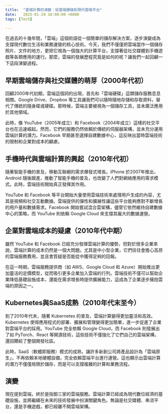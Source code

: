 ```yaml
---
title:  "雲端計算的演變：從雲端硬碟到現代雲端平台"
date:   2025-01-29 10:00:00 +0800
tags: [Tech]

---
```



在過去的十幾年間，「雲端」這個術語從一個簡單的儲存解決方案，逐步演變成為支撐現代數位生活和業務運營的核心技術。今天，我們不僅僅把雲端當作一個儲存照片、文件的地方，更把它視為一個強大的計算平台，支撐著從社交媒體到手機遊戲等各類應用的運行。那麼，雲端的發展歷程究竟是如何的呢？讓我們一起回顧一下這段演變過程。

## 早期雲端儲存與社交媒體的萌芽（2000年代初）
回顧2000年代初期，雲端這個詞的出現，首先和「雲端硬碟」這類儲存服務息息相關。Google Drive、Dropbox 等工具讓我們可以隨時隨地存儲和存取資料，替代了傳統的隨身碟或硬碟。那時候，雲端主要被視為一個儲存工具，並未廣泛應用於其他領域。

此時，像 YouTube（2005年成立）和 Facebook（2004年成立）這樣的社交平台也在迅速崛起。然而，它們的服務仍然依賴於傳統的伺服器架構，並未充分運用雲端計算的潛力。Facebook 早期甚至選擇自建數據中心，這反映出當時雲端技術的限制和企業對成本的顧慮。

## 手機時代與雲端計算的興起（2010年代初）
隨著智能手機的普及，移動互聯網的需求爆發式增長。iPhone 於2007年推出，Android 隨後跟進，推動了智能手機的普及，也改變了人們對網絡應用的需求模式。此時，雲端技術開始真正發揮其作用。

YouTube 和 Facebook 等平台開始大量使用雲端技術來處理用戶生成的內容，尤其是視頻和社交互動數據。雲端提供的彈性和擴展性讓這些平台能夠應對不斷增長的用戶量和數據需求。Facebook 開始嘗試混合雲架構，儘管它依然維持自建數據中心的策略，而 YouTube 則依賴 Google Cloud 來支撐其龐大的數據運營。

## 企業對雲端成本的疑慮（2010年代中期）
雖然 YouTube 和 Facebook 已經充分發揮雲端計算的優勢，但對於很多企業來說，雲端計算的成本仍然是一個大問題。尤其是中小型企業，它們往往會擔心高昂的雲端服務費用，並且會質疑是否能從中獲得足夠的回報。

在這一時期，雲端服務提供商（如 AWS、Google Cloud 和 Azure）開始推出更加靈活的定價模型，從而吸引更多企業加入雲端的行列。雲端技術不僅可以幫助企業降低基礎設施成本，還能在需求增長時提供擴展能力，這成為了企業逐步擁抱雲端的原因之一。

## Kubernetes與SaaS成熟（2010年代末至今）
到了2010年代末，隨著 Kubernetes 的普及，雲端計算變得更加靈活和高效。Kubernetes 使得應用程式的部署、擴展和管理變得更加簡單，進一步促進了企業對雲端平台的採用。YouTube 完全依賴 Google Cloud，而 Facebook 則發展出了如 PyTorch、React 等開源技術，這些技術不僅強化了它們自己的雲端架構，還回饋給了整個開發社區。

此時，SaaS（軟體即服務）模式的成熟，讓許多新創公司將產品設計為「雲端原生」，不再依賴本地硬體設備，完全依賴雲端平台進行運營。這也顯示出雲端計算的潛力不僅僅局限於儲存，而是可以支撐複雜的計算和業務流程。


## 演變
現在提到雲端，終於是指御三家的雲端服務。雲端計算已經成為現代數位經濟的基礎設施，並將繼續在未來的技術發展中扮演關鍵角色。無論是社交媒體、串流平台，還是手機遊戲，都已經離不開雲端架構。